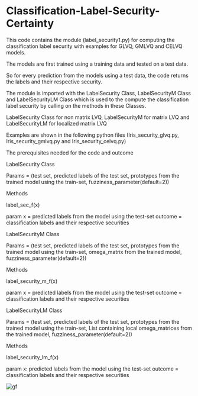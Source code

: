 # Classification-Label-Security-Certainty

This code contains the module (label_security1.py) for computing the classification label security with examples for GLVQ, GMLVQ and CELVQ models.

The models are first trained using a training data and tested on a test data.

So for every prediction from the models using a test data, the code returns the labels and their respective security.

The module is imported with the LabelSecurity Class, LabelSecurityM Class and LabelSecurityLM Class which is used to the compute the classification label security by calling on the methods in these Classes.

LabelSecurity Class for non matrix LVQ, LabelSecurityM for matrix LVQ and LabelSecurityLM for localized matrix LVQ

Examples are shown in the following python files (Iris_security_glvq.py, Iris_security_gmlvq.py and Iris_security_celvq.py)

The prerequisites needed for the code and outcome

LabelSecurity Class

Params = (test set, predicted labels of the test set, prototypes from the trained model using the train-set, fuzziness_parameter(default=2))

Methods

label_sec_f(x)

param x = predicted labels from the model using the test-set
outcome = classification labels and their respective securities

LabelSecurityM Class

Params = (test set, predicted labels of the test set, prototypes from the trained model using the train-set, omega_matrix from the trained model, fuzziness_parameter(default=2))

Methods

label_security_m_f(x)

param x = predicted labels from the model using the test-set
outcome = classification labels and their respective securities

LabelSecurityLM Class

Params = (test set, predicted labels of the test set, prototypes from the trained model using the train-set, List containing local omega_matrices from the trained model, fuzziness_parameter(default=2))

Methods

label_security_lm_f(x)

param x: predicted labels from the model using the test-set
outcome = classification labels and their respective securities



![gf](https://user-images.githubusercontent.com/82911284/165191983-dead7c3c-30b7-4f68-bc57-3e608df501bb.png)

